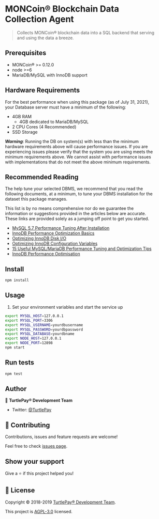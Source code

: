 # MONCoin® Blockchain Data Collection Agent
> Collects MONCoin® blockchain data into a SQL backend that serving and using the data a breeze.

## Prerequisites

- MONCoin® >= 0.12.0
- node >=6
- MariaDB/MySQL with InnoDB support

## Hardware Requirements

For the best performance when using this package (as of July 31, 2021), your Database server must have a minimum of the following:

* 4GB RAM
  * 4GB dedicated to MariaDB/MySQL
* 2 CPU Cores (4 Recommended)
* SSD Storage

***Warning***: Running the DB on system(s) with less than the minimum hardware requirements above will cause performance issues. If you are experiencing issues please verify that the system you are using meets the minimum requirements above. We cannot assist with performance issues with implementations that do not meet the above minimum requirements.

## Recommended Reading

The help tune your selected DBMS, we recommend that you read the following documents, at a minimum, to tune your DBMS installation for the dataset this package manages.

This list is by no means comprehensive nor do we guarantee the information or suggestions provided in the articles below are accurate. These links are provided solely as a jumping off point to get you started.

* [MySQL 5.7 Performance Tuning After Installation](https://www.percona.com/blog/2016/10/12/mysql-5-7-performance-tuning-immediately-after-installation/)
* [InnoDB Performance Optimization Basics](https://www.percona.com/blog/2013/09/20/innodb-performance-optimization-basics-updated/)
* [Optimizing InnoDB Disk I/O](https://dev.mysql.com/doc/refman/8.0/en/optimizing-innodb-diskio.html)
* [Optimizing InnoDB Configuration Variables](https://dev.mysql.com/doc/refman/8.0/en/optimizing-innodb-configuration-variables.html)
* [15 Useful MySQL/MariaDB Performance Tuning and Optimization Tips](https://www.tecmint.com/mysql-mariadb-performance-tuning-and-optimization/)
* [InnoDB Performance Optimisation](https://www.slideshare.net/MyDBOPS/innodb-performance-optimisation)

## Install

```sh
npm install
```

## Usage

1) Set your environment variables and start the service up

```sh
export MYSQL_HOST=127.0.0.1
export MYSQL_PORT=3306
export MYSQL_USERNAME=yourdbusername
export MYSQL_PASSWORD=yourdbpassword
export MYSQL_DATABASE=yourdbname
export NODE_HOST=127.0.0.1
export NODE_PORT=12898
npm start
```

## Run tests

```sh
npm test
```

## Author

👤 **TurtlePay® Development Team**

* Twitter: [@TurtlePay](https://twitter.com/TurtlePay)

## 🤝 Contributing

Contributions, issues and feature requests are welcome!

Feel free to check [issues page](https://github.com/Kulteam/Blockchain-data-collection-agent/issues).

## Show your support

Give a ⭐️ if this project helped you!


## 📝 License

Copyright © 2018-2019 [TurtlePay® Development Team](https://github.com/TurtlePay).

This project is [AGPL-3.0](https://github.com/Kulteam/Blockchain-data-collection-agent/blob/master/LICENSE) licensed.
